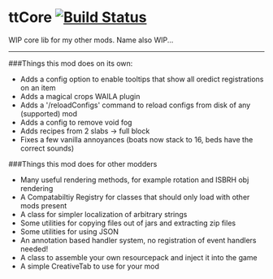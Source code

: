ttCore [![Build Status](http://ci.tterrag.com/job/ttCore/badge/icon)](http://ci.tterrag.com/job/ttCore/)
======

WIP core lib for my other mods. Name also WIP...

___
###Things this mod does on its own:

* Adds a config option to enable tooltips that show all oredict registrations on an item
* Adds a magical crops WAILA plugin
* Adds a '/reloadConfigs' command to reload configs from disk of any (supported) mod
* Adds a config to remove void fog
* Adds recipes from 2 slabs -> full block
* Fixes a few vanilla annoyances (boats now stack to 16, beds have the correct sounds)

###Things this mod does for other modders
* Many useful rendering methods, for example rotation and ISBRH obj rendering
* A Compatabiltiy Registry for classes that should only load with other mods present
* A class for simpler localization of arbitrary strings
* Some utilities for copying files out of jars and extracting zip files
* Some utilities for using JSON
* An annotation based handler system, no registration of event handlers needed!
* A class to assemble your own resourcepack and inject it into the game
* A simple CreativeTab to use for your mod

